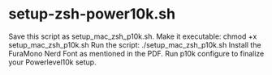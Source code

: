 # setup-zsh-power10k.sh
Save this script as setup_mac_zsh_p10k.sh.
Make it executable:
chmod +x setup_mac_zsh_p10k.sh
Run the script:
./setup_mac_zsh_p10k.sh
Install the FuraMono Nerd Font as mentioned in the PDF.
Run p10k configure to finalize your Powerlevel10k setup.
